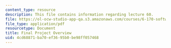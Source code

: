 ```yaml
---
content_type: resource
description: This file contains information regarding lecture 60.
file: https://ol-ocw-studio-app-qa.s3.amazonaws.com/courses/6-170-software-studio-spring-2013/4cd68871ba70ef3695b0be98ff057468_MIT6_170S13_60-final-proj.pdf
file_type: application/pdf
resourcetype: Document
title: Final Project Overview
uid: 4cd68871-ba70-ef36-95b0-be98ff057468
---
```

